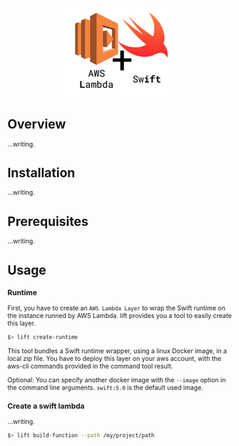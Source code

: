 <p align="center">
  <img src="./resources/logo.png" alt="drawing" width="250"/>
</p>

# Overview

...writing.

# Installation

...writing.

# Prerequisites

...writing.

# Usage

### Runtime

First, you have to create an `AWS Lambda Layer` to wrap the Swift runtime on the instance runned by AWS Lambda. lift provides you a tool to easily create this layer.

```sh
$> lift create-runtime
```

This tool bundles a Swift runtime wrapper, using a linux Docker image, in a local zip file. You have to deploy this layer on your aws account, with the aws-cli commands provided in the command tool result.

Optional: You can specify another docker image with the `--image` option in the command line arguments. `swift:5.0` is the default used image.

### Create a swift lambda

...writing.

```sh
$> lift build-function --path /my/project/path
```
